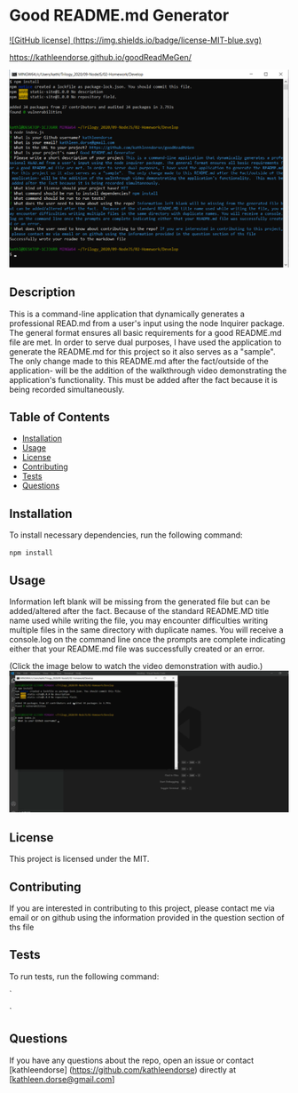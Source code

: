 
  # Good README.md Generator        
  [ ![GitHub license] (https://img.shields.io/badge/license-MIT-blue.svg) ](https://github.com/kathleendorse/goodReadMeGen)
  
  https://kathleendorse.github.io/goodReadMeGen/

  
  <img src="https://github.com/kathleendorse/goodReadMeGen/blob/master/goodreadmeCL.png?raw=true"></img>
  
  ## Description
  This is a command-line application that dynamically generates a professional READ.md from a user's input using the node Inquirer package. The general format ensures all basic requirements for a good README.md file are met. In order to serve dual purposes, I have used the application to generate the README.md for this project so it also serves as a "sample".  The only change made to this README.md after the fact/outside of the application- will be the addition of the walkthrough video demonstrating the application's functionality.  This must be added after the fact because it is being recorded simultaneously. 

  ## Table of Contents
  
  * [Installation](#installation)
  * [Usage](#usage)
  * [License](#license)
  * [Contributing](#contributing)
  * [Tests](#tests)
  * [Questions](#questions)

  ## Installation
  To install necessary dependencies, run the following command:

  `
  npm install
  `

  ## Usage
  Information left blank will be missing from the generated file but can be added/altered after the fact.  Because of the standard README.MD title name used while writing the file, you may encounter difficulties writing multiple files in the same directory with duplicate names. You will receive a console.log on the command line once the prompts are complete indicating either that your README.md file was successfully created or an error.  

  (Click the image below to watch the video demonstration with audio.)
  [![Watch the video](https://github.com/kathleendorse/goodReadMeGen/blob/master/readmedemothumb.png)](https://youtu.be/jmX3pMQ2E5U)

  ## License
  This project is licensed under the MIT.

  ## Contributing
  If you are interested in contributing to this project, please contact me via email or on github using the information provided in the question section of ths file

  ## Tests
  To run tests, run the following command:
  
  `
  
  `

  ## Questions
  If you have any questions about the repo, open an issue or contact [kathleendorse] (https://github.com/kathleendorse) directly at [kathleen.dorse@gmail.com]
